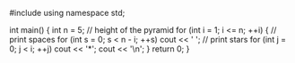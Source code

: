 #include <iostream>
using namespace std;

int main() {
    int n = 5; // height of the pyramid
    for (int i = 1; i <= n; ++i) {
        // print spaces
        for (int s = 0; s < n - i; ++s) cout << ' ';
        // print stars
        for (int j = 0; j < i; ++j) cout << '*';
        cout << '\n';
    }
    return 0;
}
